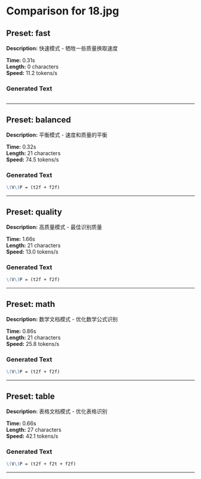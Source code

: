 # Comparison for 18.jpg

## Preset: fast

**Description:** 快速模式 - 牺牲一些质量换取速度

**Time:** 0.31s  
**Length:** 0 characters  
**Speed:** 11.2 tokens/s  

### Generated Text

```markdown

```

---

## Preset: balanced

**Description:** 平衡模式 - 速度和质量的平衡

**Time:** 0.32s  
**Length:** 21 characters  
**Speed:** 74.5 tokens/s  

### Generated Text

```markdown
\(V\)P = (t2f + f2f) 
```

---

## Preset: quality

**Description:** 高质量模式 - 最佳识别质量

**Time:** 1.66s  
**Length:** 21 characters  
**Speed:** 13.0 tokens/s  

### Generated Text

```markdown
\(V\)P = (t2f + f2f) 
```

---

## Preset: math

**Description:** 数学文档模式 - 优化数学公式识别

**Time:** 0.86s  
**Length:** 21 characters  
**Speed:** 25.8 tokens/s  

### Generated Text

```markdown
\(V\)P = (t2f + f2f) 
```

---

## Preset: table

**Description:** 表格文档模式 - 优化表格识别

**Time:** 0.66s  
**Length:** 27 characters  
**Speed:** 42.1 tokens/s  

### Generated Text

```markdown
\(V\)P = (t2f + f2t + f2f) 
```

---

